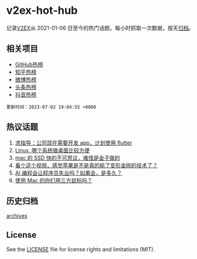 # v2ex-hot-hub

 记录[V2EX](https://www.v2ex.com/)从 2021-01-06 日至今的热门话题。每小时抓取一次数据，按天[归档](archives)。
 
 ## 相关项目

- [GitHub热榜](https://github.com/snaildev/github-hot-hub)
- [知乎热榜](https://github.com/snaildev/zhihu-hot-hub)
- [微博热榜](https://github.com/snaildev/weibo-hot-hub)
- [头条热榜](https://github.com/snaildev/toutiao-hot-hub)
- [抖音热榜](https://github.com/snaildev/douyin-hot-hub)


 `更新时间：2023-07-02 19:04:55 +0800`

## 热议话题

1. [求指导：公司现在需要开发 app，计划使用 flutter](https://www.v2ex.com/t/953342)
1. [Linux ,哪个系统做桌面比较方便](https://www.v2ex.com/t/953406)
1. [mac 的 SSD 快的不可思议，难怪是金子做的](https://www.v2ex.com/t/953371)
1. [看个这个视频，感觉苹果是不是真的偷了变形金刚的技术了？](https://www.v2ex.com/t/953297)
1. [AI 编程会让程序员失业吗？如果会，是多久？](https://www.v2ex.com/t/953306)
1. [使用 Mac 的你们用三方鼠标吗？](https://www.v2ex.com/t/953363)

## 历史归档

[archives](archives)

## License

See the [LICENSE](LICENSE) file for license rights and limitations (MIT).
